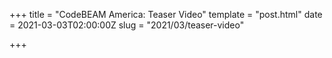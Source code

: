 +++
title = "CodeBEAM America: Teaser Video"
template = "post.html"
date = 2021-03-03T02:00:00Z
slug = "2021/03/teaser-video"

+++
